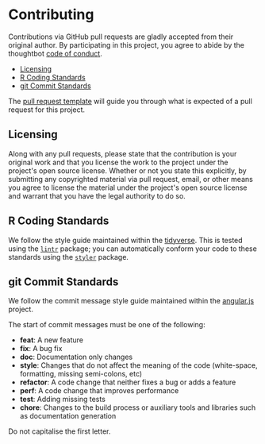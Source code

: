# Contributing

Contributions via GitHub pull requests are gladly accepted from their original author. By participating in this project, you agree to abide by the thoughtbot [code of conduct](https://thoughtbot.com/open-source-code-of-conduct).

* [Licensing](#license)
* [R Coding Standards](#r)
* [git Commit Standards](#git)

The [pull request template](./pull_request_template.md) will guide you through what is expected of a pull request for this project.

## <a name="license"></a> Licensing

Along with any pull requests, please state that the contribution is your original work and that you license the work to the project under the project's open source license. Whether or not you state this explicitly, by submitting any copyrighted material via pull request, email, or other means you agree to license the material under the project's open source license and warrant that you have the legal authority to do so.

## <a name="r"></a> R Coding Standards

We follow the style guide maintained within the [tidyverse](http://style.tidyverse.org). This is tested using the [`lintr`](https://github.com/jimhester/lintr) package; you can automatically conform your code to these standards using the [`styler`](https://github.com/r-lib/styler) package.

## <a name="git"></a> git Commit Standards

We follow the commit message style guide maintained within the [angular.js](https://github.com/angular/angular.js/blob/master/CONTRIBUTING.md#commit) project.

The start of commit messages must be one of the following:

* **feat**: A new feature
* **fix**: A bug fix
* **doc**: Documentation only changes
* **style**: Changes that do not affect the meaning of the code (white-space, formatting, missing semi-colons, etc)
* **refactor**: A code change that neither fixes a bug or adds a feature
* **perf**: A code change that improves performance
* **test**: Adding missing tests
* **chore**: Changes to the build process or auxiliary tools and libraries such as documentation generation

Do not capitalise the first letter.
